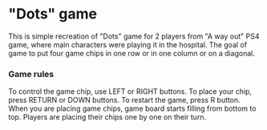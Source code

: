 # "Dots" game

This is simple recreation of "Dots" game for 2 players from "A way out"
PS4 game, where main characters were playing it in the hospital. The goal
of game to put four game chips in one row or in one column or on a
diagonal.

### Game rules

To control the game chip, use LEFT or RIGHT buttons. To place your chip,
press RETURN or DOWN buttons. To restart the game, press R button. When
you are placing game chips, game board starts filling from bottom to top.
Players are placing their chips one by one on their turn.